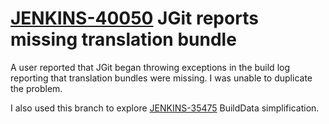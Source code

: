 # [JENKINS-40050](https://issues.jenkins.io/browse/JENKINS-40050) JGit reports missing translation bundle

A user reported that JGit began throwing exceptions in the build log
reporting that translation bundles were missing. I was unable to duplicate
the problem.

I also used this branch to explore
[JENKINS-35475](https://issues.jenkins.io/browse/JENKINS-35475)
BuildData simplification.
